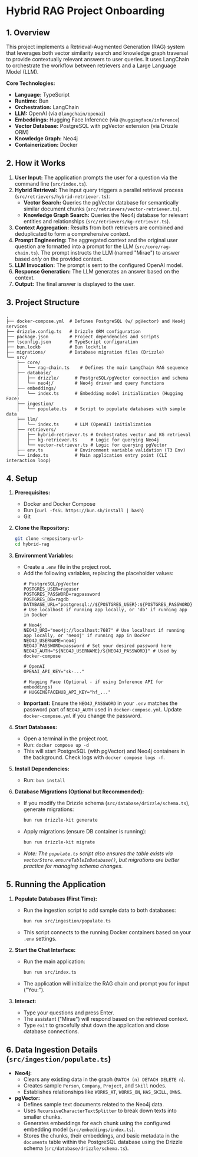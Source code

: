 # Hybrid RAG Project Onboarding

## 1. Overview

This project implements a Retrieval-Augmented Generation (RAG) system that leverages both vector similarity search and knowledge graph traversal to provide contextually relevant answers to user queries. It uses LangChain to orchestrate the workflow between retrievers and a Large Language Model (LLM).

**Core Technologies:**

*   **Language:** TypeScript
*   **Runtime:** Bun
*   **Orchestration:** LangChain
*   **LLM:** OpenAI (via `@langchain/openai`)
*   **Embeddings:** Hugging Face Inference (via `@huggingface/inference`)
*   **Vector Database:** PostgreSQL with pgVector extension (via Drizzle ORM)
*   **Knowledge Graph:** Neo4j
*   **Containerization:** Docker

## 2. How it Works

1.  **User Input:** The application prompts the user for a question via the command line (`src/index.ts`).
2.  **Hybrid Retrieval:** The input query triggers a parallel retrieval process (`src/retrievers/hybrid-retriever.ts`):
    *   **Vector Search:** Queries the pgVector database for semantically similar document chunks (`src/retrievers/vector-retriever.ts`).
    *   **Knowledge Graph Search:** Queries the Neo4j database for relevant entities and relationships (`src/retrievers/kg-retriever.ts`).
3.  **Context Aggregation:** Results from both retrievers are combined and deduplicated to form a comprehensive context.
4.  **Prompt Engineering:** The aggregated context and the original user question are formatted into a prompt for the LLM (`src/core/rag-chain.ts`). The prompt instructs the LLM (named "Mirae") to answer based *only* on the provided context.
5.  **LLM Invocation:** The prompt is sent to the configured OpenAI model.
6.  **Response Generation:** The LLM generates an answer based on the context.
7.  **Output:** The final answer is displayed to the user.

## 3. Project Structure

```
.
├── docker-compose.yml  # Defines PostgreSQL (w/ pgVector) and Neo4j services
├── drizzle.config.ts   # Drizzle ORM configuration
├── package.json        # Project dependencies and scripts
├── tsconfig.json       # TypeScript configuration
├── bun.lockb           # Bun lockfile
├── migrations/         # Database migration files (Drizzle)
└── src/
    ├── core/
    │   └── rag-chain.ts    # Defines the main LangChain RAG sequence
    ├── database/
    │   ├── drizzle/      # PostgreSQL/pgVector connection and schema
    │   └── neo4j/        # Neo4j driver and query functions
    ├── embeddings/
    │   └── index.ts      # Embedding model initialization (Hugging Face)
    ├── ingestion/
    │   └── populate.ts   # Script to populate databases with sample data
    ├── llm/
    │   └── index.ts      # LLM (OpenAI) initialization
    ├── retrievers/
    │   ├── hybrid-retriever.ts # Orchestrates vector and KG retrieval
    │   ├── kg-retriever.ts     # Logic for querying Neo4j
    │   └── vector-retriever.ts # Logic for querying pgVector
    ├── env.ts            # Environment variable validation (T3 Env)
    └── index.ts          # Main application entry point (CLI interaction loop)

```

## 4. Setup

1.  **Prerequisites:**
    *   Docker and Docker Compose
    *   Bun (`curl -fsSL https://bun.sh/install | bash`)
    *   Git

2.  **Clone the Repository:**
    ```bash
    git clone <repository-url>
    cd hybrid-rag
    ```

3.  **Environment Variables:**
    *   Create a `.env` file in the project root.
    *   Add the following variables, replacing the placeholder values:
        ```env
        # PostgreSQL/pgVector
        POSTGRES_USER=raguser
        POSTGRES_PASSWORD=ragpassword
        POSTGRES_DB=ragdb
        DATABASE_URL="postgresql://${POSTGRES_USER}:${POSTGRES_PASSWORD}@localhost:5432/${POSTGRES_DB}" # Use localhost if running app locally, or 'db' if running app in Docker

        # Neo4j
        NEO4J_URI="neo4j://localhost:7687" # Use localhost if running app locally, or 'neo4j' if running app in Docker
        NEO4J_USERNAME=neo4j
        NEO4J_PASSWORD=password # Set your desired password here
        NEO4J_AUTH="${NEO4J_USERNAME}/${NEO4J_PASSWORD}" # Used by docker-compose

        # OpenAI
        OPENAI_API_KEY="sk-..."

        # Hugging Face (Optional - if using Inference API for embeddings)
        # HUGGINGFACEHUB_API_KEY="hf_..."
        ```
    *   **Important:** Ensure the `NEO4J_PASSWORD` in your `.env` matches the password part of `NEO4J_AUTH` used in `docker-compose.yml`. Update `docker-compose.yml` if you change the password.

4.  **Start Databases:**
    *   Open a terminal in the project root.
    *   Run: `docker compose up -d`
    *   This will start PostgreSQL (with pgVector) and Neo4j containers in the background. Check logs with `docker compose logs -f`.

5.  **Install Dependencies:**
    *   Run: `bun install`

6.  **Database Migrations (Optional but Recommended):**
    *   If you modify the Drizzle schema (`src/database/drizzle/schema.ts`), generate migrations:
        ```bash
        bun run drizzle-kit generate
        ```
    *   Apply migrations (ensure DB container is running):
        ```bash
        bun run drizzle-kit migrate
        ```
    *   *Note: The `populate.ts` script also ensures the table exists via `vectorStore.ensureTableInDatabase()`, but migrations are better practice for managing schema changes.*

## 5. Running the Application

1.  **Populate Databases (First Time):**
    *   Run the ingestion script to add sample data to both databases:
        ```bash
        bun run src/ingestion/populate.ts
        ```
    *   This script connects to the running Docker containers based on your `.env` settings.

2.  **Start the Chat Interface:**
    *   Run the main application:
        ```bash
        bun run src/index.ts
        ```
    *   The application will initialize the RAG chain and prompt you for input ("You:").

3.  **Interact:**
    *   Type your questions and press Enter.
    *   The assistant ("Mirae") will respond based on the retrieved context.
    *   Type `exit` to gracefully shut down the application and close database connections.

## 6. Data Ingestion Details (`src/ingestion/populate.ts`)

*   **Neo4j:**
    *   Clears any existing data in the graph (`MATCH (n) DETACH DELETE n`).
    *   Creates sample `Person`, `Company`, `Project`, and `Skill` nodes.
    *   Establishes relationships like `WORKS_AT`, `WORKS_ON`, `HAS_SKILL`, `OWNS`.
*   **pgVector:**
    *   Defines sample text documents related to the Neo4j data.
    *   Uses `RecursiveCharacterTextSplitter` to break down texts into smaller chunks.
    *   Generates embeddings for each chunk using the configured embedding model (`src/embeddings/index.ts`).
    *   Stores the chunks, their embeddings, and basic metadata in the `documents` table within the PostgreSQL database using the Drizzle schema (`src/database/drizzle/schema.ts`).
